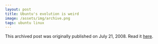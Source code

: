 ```yaml
---
layout: post
title: Ubuntu's evolution is weird
image: /assets/img/archive.png
tags: ubuntu linux
---
```

This archived post was originally published on July 21, 2008. Read it [here](/alex.ciobanu.org/index5757.html).
